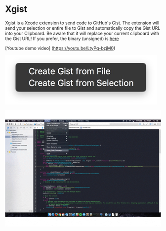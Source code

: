 # Xgist
Xgist is a Xcode extension to send code to GitHub's Gist.
The extension will send your selection or entire file to Gist and automatically copy the Gist URL into your Clipboard. 
Be aware that it will replace your current clipboard with the Gist URL!
If you prefer, the binary (unsigned) is [here](https://github.com/Bunn/Xgist/releases/latest)

[Youtube demo video] (https://youtu.be/LtyPq-bzjM0)

![screenshot](./other/file_selection.jpg)

![screenshot](./other/demo.gif)


